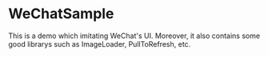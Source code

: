 WeChatSample
============

This is a demo which imitating WeChat's UI. Moreover, it also contains some good librarys such as ImageLoader, PullToRefresh, etc.
